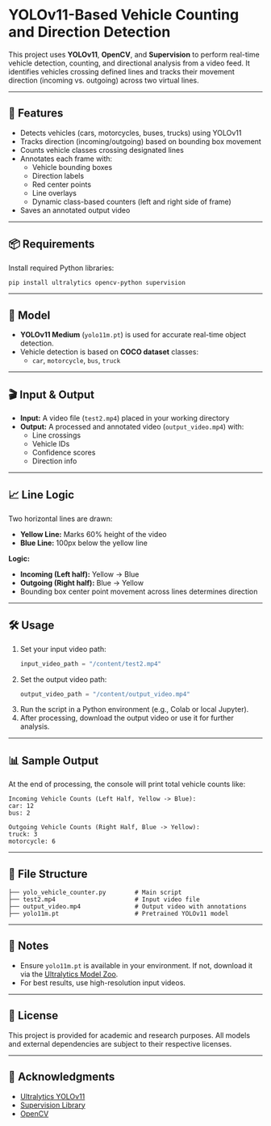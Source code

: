 # YOLOv11-Based Vehicle Counting and Direction Detection

This project uses **YOLOv11**, **OpenCV**, and **Supervision** to perform real-time vehicle detection, counting, and directional analysis from a video feed. It identifies vehicles crossing defined lines and tracks their movement direction (incoming vs. outgoing) across two virtual lines.

---

## 🚀 Features

- Detects vehicles (cars, motorcycles, buses, trucks) using YOLOv11
- Tracks direction (incoming/outgoing) based on bounding box movement
- Counts vehicle classes crossing designated lines
- Annotates each frame with:
  - Vehicle bounding boxes
  - Direction labels
  - Red center points
  - Line overlays
  - Dynamic class-based counters (left and right side of frame)
- Saves an annotated output video

---

## 📦 Requirements

Install required Python libraries:

```bash
pip install ultralytics opencv-python supervision
```

---

## 🧠 Model

- **YOLOv11 Medium** (`yolo11m.pt`) is used for accurate real-time object detection.
- Vehicle detection is based on **COCO dataset** classes:
  - `car`, `motorcycle`, `bus`, `truck`

---

## 🎬 Input & Output

- **Input:** A video file (`test2.mp4`) placed in your working directory
- **Output:** A processed and annotated video (`output_video.mp4`) with:
  - Line crossings
  - Vehicle IDs
  - Confidence scores
  - Direction info

---

## 📈 Line Logic

Two horizontal lines are drawn:
- **Yellow Line:** Marks 60% height of the video
- **Blue Line:** 100px below the yellow line

**Logic:**
- **Incoming (Left half):** Yellow → Blue
- **Outgoing (Right half):** Blue → Yellow
- Bounding box center point movement across lines determines direction

---

## 🛠 Usage

1. Set your input video path:
    ```python
    input_video_path = "/content/test2.mp4"
    ```
2. Set the output video path:
    ```python
    output_video_path = "/content/output_video.mp4"
    ```
3. Run the script in a Python environment (e.g., Colab or local Jupyter).
4. After processing, download the output video or use it for further analysis.

---

## 📊 Sample Output

At the end of processing, the console will print total vehicle counts like:

```
Incoming Vehicle Counts (Left Half, Yellow -> Blue):
car: 12
bus: 2

Outgoing Vehicle Counts (Right Half, Blue -> Yellow):
truck: 3
motorcycle: 6
```

---

## 📁 File Structure

```
├── yolo_vehicle_counter.py        # Main script
├── test2.mp4                      # Input video file
├── output_video.mp4               # Output video with annotations
├── yolo11m.pt                     # Pretrained YOLOv11 model
```

---

## 🧾 Notes

- Ensure `yolo11m.pt` is available in your environment. If not, download it via the [Ultralytics Model Zoo](https://github.com/ultralytics/ultralytics).
- For best results, use high-resolution input videos.

---

## 📜 License

This project is provided for academic and research purposes. All models and external dependencies are subject to their respective licenses.

---

## 🤝 Acknowledgments

- [Ultralytics YOLOv11](https://github.com/ultralytics/ultralytics)
- [Supervision Library](https://github.com/roboflow/supervision)
- [OpenCV](https://opencv.org/)
